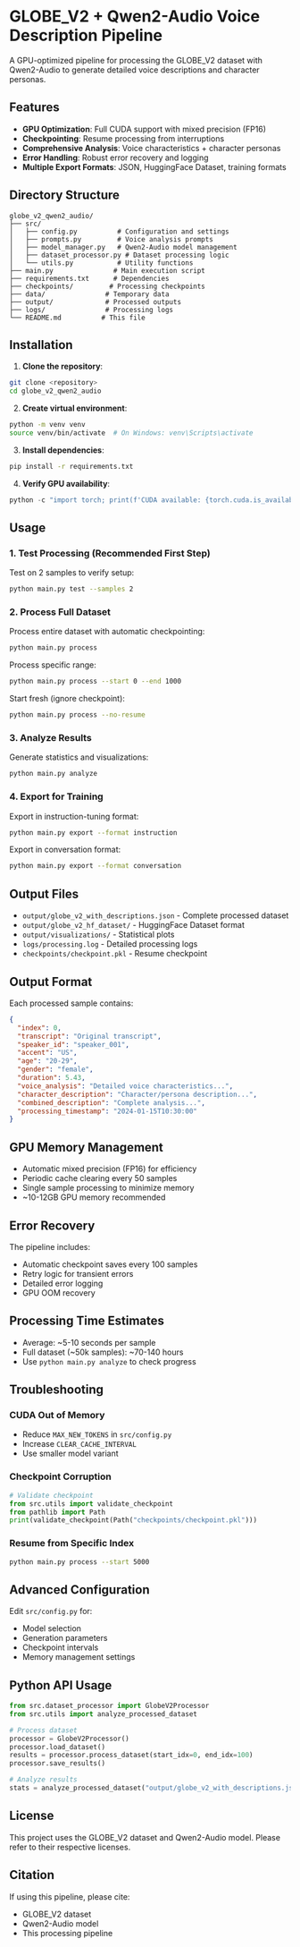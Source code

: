 # GLOBE_V2 + Qwen2-Audio Voice Description Pipeline

A GPU-optimized pipeline for processing the GLOBE_V2 dataset with Qwen2-Audio to generate detailed voice descriptions and character personas.

## Features

- **GPU Optimization**: Full CUDA support with mixed precision (FP16)
- **Checkpointing**: Resume processing from interruptions
- **Comprehensive Analysis**: Voice characteristics + character personas
- **Error Handling**: Robust error recovery and logging
- **Multiple Export Formats**: JSON, HuggingFace Dataset, training formats

## Directory Structure

```
globe_v2_qwen2_audio/
├── src/
│   ├── config.py          # Configuration and settings
│   ├── prompts.py         # Voice analysis prompts
│   ├── model_manager.py   # Qwen2-Audio model management
│   ├── dataset_processor.py # Dataset processing logic
│   └── utils.py           # Utility functions
├── main.py               # Main execution script
├── requirements.txt      # Dependencies
├── checkpoints/         # Processing checkpoints
├── data/               # Temporary data
├── output/             # Processed outputs
├── logs/               # Processing logs
└── README.md          # This file
```

## Installation

1. **Clone the repository**:
```bash
git clone <repository>
cd globe_v2_qwen2_audio
```

2. **Create virtual environment**:
```bash
python -m venv venv
source venv/bin/activate  # On Windows: venv\Scripts\activate
```

3. **Install dependencies**:
```bash
pip install -r requirements.txt
```

4. **Verify GPU availability**:
```python
python -c "import torch; print(f'CUDA available: {torch.cuda.is_available()}')"
```

## Usage

### 1. Test Processing (Recommended First Step)

Test on 2 samples to verify setup:
```bash
python main.py test --samples 2
```

### 2. Process Full Dataset

Process entire dataset with automatic checkpointing:
```bash
python main.py process
```

Process specific range:
```bash
python main.py process --start 0 --end 1000
```

Start fresh (ignore checkpoint):
```bash
python main.py process --no-resume
```

### 3. Analyze Results

Generate statistics and visualizations:
```bash
python main.py analyze
```

### 4. Export for Training

Export in instruction-tuning format:
```bash
python main.py export --format instruction
```

Export in conversation format:
```bash
python main.py export --format conversation
```

## Output Files

- `output/globe_v2_with_descriptions.json` - Complete processed dataset
- `output/globe_v2_hf_dataset/` - HuggingFace Dataset format
- `output/visualizations/` - Statistical plots
- `logs/processing.log` - Detailed processing logs
- `checkpoints/checkpoint.pkl` - Resume checkpoint

## Output Format

Each processed sample contains:
```json
{
  "index": 0,
  "transcript": "Original transcript",
  "speaker_id": "speaker_001",
  "accent": "US",
  "age": "20-29",
  "gender": "female",
  "duration": 5.43,
  "voice_analysis": "Detailed voice characteristics...",
  "character_description": "Character/persona description...",
  "combined_description": "Complete analysis...",
  "processing_timestamp": "2024-01-15T10:30:00"
}
```

## GPU Memory Management

- Automatic mixed precision (FP16) for efficiency
- Periodic cache clearing every 50 samples
- Single sample processing to minimize memory
- ~10-12GB GPU memory recommended

## Error Recovery

The pipeline includes:
- Automatic checkpoint saves every 100 samples
- Retry logic for transient errors
- Detailed error logging
- GPU OOM recovery

## Processing Time Estimates

- Average: ~5-10 seconds per sample
- Full dataset (~50k samples): ~70-140 hours
- Use `python main.py analyze` to check progress

## Troubleshooting

### CUDA Out of Memory
- Reduce `MAX_NEW_TOKENS` in `src/config.py`
- Increase `CLEAR_CACHE_INTERVAL`
- Use smaller model variant

### Checkpoint Corruption
```python
# Validate checkpoint
from src.utils import validate_checkpoint
from pathlib import Path
print(validate_checkpoint(Path("checkpoints/checkpoint.pkl")))
```

### Resume from Specific Index
```bash
python main.py process --start 5000
```

## Advanced Configuration

Edit `src/config.py` for:
- Model selection
- Generation parameters
- Checkpoint intervals
- Memory management settings

## Python API Usage

```python
from src.dataset_processor import GlobeV2Processor
from src.utils import analyze_processed_dataset

# Process dataset
processor = GlobeV2Processor()
processor.load_dataset()
results = processor.process_dataset(start_idx=0, end_idx=100)
processor.save_results()

# Analyze results
stats = analyze_processed_dataset("output/globe_v2_with_descriptions.json")
```

## License

This project uses the GLOBE_V2 dataset and Qwen2-Audio model. Please refer to their respective licenses.

## Citation

If using this pipeline, please cite:
- GLOBE_V2 dataset
- Qwen2-Audio model
- This processing pipeline